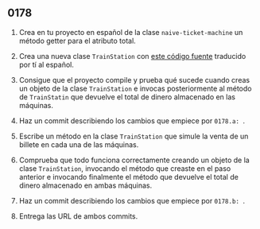 ## 0178

1. Crea en tu proyecto en español de la clase `naive-ticket-machine` un método getter para el atributo total.

2. Crea una nueva clase `TrainStation` con [este código fuente](https://goo.gl/pBjftG) traducido por tí al español.

3. Consigue que el proyecto compile y prueba qué sucede cuando creas un objeto de la clase `TrainStation` e invocas posteriormente al método de `TrainStatin` que devuelve el total de dinero almacenado en las máquinas.

4. Haz un commit describiendo los cambios que empiece por `0178.a: `.

5. Escribe un método en la clase `TrainStation` que simule la venta de un billete en cada una de las máquinas. 

6. Comprueba que todo funciona correctamente creando un objeto de la clase `TrainStation`, invocando el método que creaste en el paso anterior e invocando finalmente el método que devuelve el total de dinero almacenado en ambas máquinas.

7. Haz un commit describiendo los cambios que empiece por `0178.b: `.

8. Entrega las URL de ambos commits.
